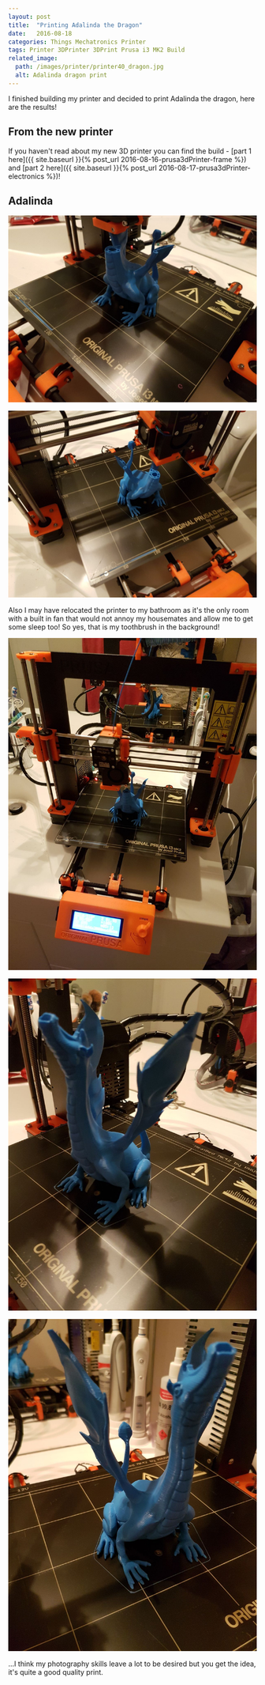 ```yaml
---
layout: post
title:  "Printing Adalinda the Dragon"
date:   2016-08-18
categories: Things Mechatronics Printer
tags: Printer 3DPrinter 3DPrint Prusa i3 MK2 Build
related_image: 
  path: /images/printer/printer40_dragon.jpg
  alt: Adalinda dragon print
---
```


I finished building my printer and decided to print Adalinda the dragon, here are the results!

<!--more-->

## From the new printer

If you haven't read about my new 3D printer you can find the build - [part 1 here]({{ site.baseurl }}{% post_url 2016-08-16-prusa3dPrinter-frame %}) and [part 2 here]({{ site.baseurl }}{% post_url 2016-08-17-prusa3dPrinter-electronics %})!

## Adalinda

![Adalinda dragon print](/images/printer/printer38_dragon.jpg)

![Adalinda dragon print](/images/printer/printer39_dragon.jpg)

Also I may have relocated the printer to my bathroom as it's the only room with a built in fan that would not annoy my housemates and allow me to get some sleep too! So yes, that is my toothbrush in the background!

![Adalinda dragon print](/images/printer/printer40_dragon.jpg)

![Adalinda dragon print finished](/images/printer/printer41_dragon.jpg)

![Adalinda dragon print finished](/images/printer/printer42_dragon.jpg)

...I think my photography skills leave a lot to be desired but you get the idea, it's quite a good quality print.